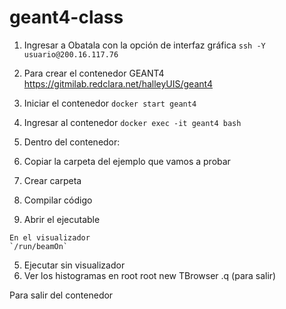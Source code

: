 # geant4-class

1. Ingresar a Obatala con la opción de interfaz gráfica
`ssh -Y usuario@200.16.117.76`

2. Para crear el contenedor GEANT4 
https://gitmilab.redclara.net/halleyUIS/geant4

3. Iniciar el contenedor
`docker start geant4`

4. Ingresar al contenedor
`docker exec -it geant4 bash`

5. Dentro del contenedor:

  1. Copiar la carpeta del ejemplo que vamos a probar
  
  2. Crear carpeta

  3. Compilar código

  4. Abrir el ejecutable

    En el visualizador
    `/run/beamOn`

  5. Ejecutar sin visualizador
  6. Ver los histogramas en root
    root
    new TBrowser
    .q (para salir)
   
 Para salir del contenedor 

